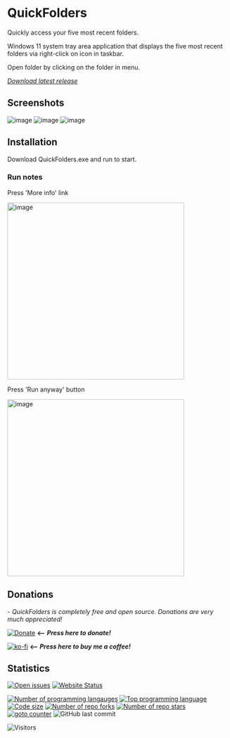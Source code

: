 ﻿# QuickFolders

Quickly access your five most recent folders.

Windows 11 system tray area application that displays the five most recent folders via right-click on icon in taskbar.

Open folder by clicking on the folder in menu.

 [*Download latest release*](https://github.com/voltura/QuickFolders/releases/latest/download/QuickFolders.exe) 

## Screenshots
![image](https://github.com/user-attachments/assets/b1c8dc08-880d-4ab0-8231-b9d2bf1a4cc8)
![image](https://github.com/user-attachments/assets/8e1c5fd2-d39b-4bbf-ba3b-121a23006c32)
![image](https://github.com/user-attachments/assets/ea9b941c-2f01-4026-9bc8-bae71088a6fa)


## Installation
Download QuickFolders.exe and run to start.

### Run notes
Press 'More info' link

<img width="402" alt="image" src="https://github.com/user-attachments/assets/f7ea0116-d6f4-40f1-bf5c-9c03a7e84e38">

Press 'Run anyway' button

<img width="402" alt="image" src="https://github.com/user-attachments/assets/6d632946-9804-4baa-aeb8-f21daf94bd43">


## Donations
*- QuickFolders is completely free and open source. Donations are very much appreciated!*

[![Donate](https://img.shields.io/badge/donate_via-paypal_or_card-blue)](https://www.paypal.com/donate?hosted_button_id=7PN65YXN64DBG) __⟵__ _**Press here to donate!**_

[![ko-fi](https://ko-fi.com/img/githubbutton_sm.svg)](https://ko-fi.com/G2G74W5F8) __⟵__ _**Press here to buy me a coffee!**_
   
## Statistics
[![Open issues](https://img.shields.io/github/issues/voltura/QuickFolders)](https://github.com/voltura/QuickFolders/issues)
[![Website Status](https://img.shields.io/website?url=https://voltura.github.io/QuickFolders/)]()

[![Number of programming langauges](https://img.shields.io/github/languages/count/voltura/QuickFolders)]()
[![Top programming language](https://img.shields.io/github/languages/top/voltura/QuickFolders)]()
[![Code size](https://img.shields.io/github/languages/code-size/voltura/QuickFolders)]()
[![Number of repo forks](https://img.shields.io/github/forks/voltura/QuickFolders)]()
[![Number of repo stars](https://img.shields.io/github/stars/voltura/QuickFolders)]()
[![goto counter](https://img.shields.io/github/search/voltura/QuickFolders/goto)]()
![GitHub last commit](https://img.shields.io/github/last-commit/voltura/QuickFolders?color=red)

![Visitors](https://estruyf-github.azurewebsites.net/api/VisitorHit?user=volturaf&repo=QuickFolders&countColorcountColor&countColor=%235690f2)
